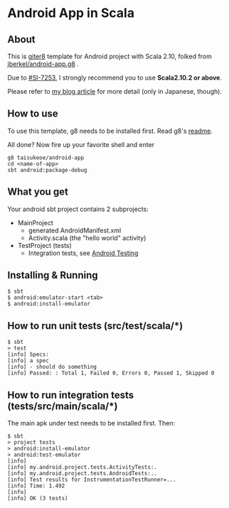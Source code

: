 # Android App in Scala

## About
This is [giter8](http://github.com/n8han/giter8) template for Android project with Scala 2.10, folked from [jberkel/android-app.g8](https://github.com/jberkel/android-app.g8) .

Due to [#SI-7253](https://issues.scala-lang.org/browse/SI-7253), I strongly recommend you to use **Scala2.10.2 or above**.

Please refer to [my blog article](http://taisukeoe.github.io/blog/2013/03/22/scala-2-dot-10-bytecode/) for more detail (only in Japanese, though).

## How to use

To use this template, g8 needs to be installed first. Read g8's
[readme](http://github.com/n8han/giter8#readme).

All done? Now fire up your favorite shell and enter

    g8 taisukeoe/android-app
    cd <name-of-app>
    sbt android:package-debug

## What you get

Your android sbt project contains 2 subprojects:

* MainProject
    * generated AndroidManifest.xml
    * Activity.scala (the "hello world" activity)
* TestProject (tests)
    * Integration tests, see [Android Testing](http://developer.android.com/guide/topics/testing/index.html)

## Installing & Running

    $ sbt
    $ android:emulator-start <tab>
    $ android:install-emulator

## How to run unit tests (src/test/scala/*)

    $ sbt
    > test
    [info] Specs:
    [info] a spec
    [info] - should do something
    [info] Passed: : Total 1, Failed 0, Errors 0, Passed 1, Skipped 0

## How to run integration tests (tests/src/main/scala/*)

The main apk under test needs to be installed first. Then:

    $ sbt
    > project tests
    > android:install-emulator
    > android:test-emulator
    [info]
    [info] my.android.project.tests.ActivityTests:.
    [info] my.android.project.tests.AndroidTests:..
    [info] Test results for InstrumentationTestRunner=...
    [info] Time: 1.492
    [info]
    [info] OK (3 tests)
